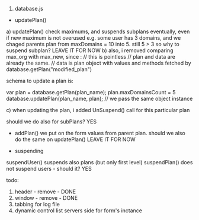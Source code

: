 
1. database.js

- updatePlan()

a)
updatePlan() check maximums, and suspends subplans eventually, even if new maximum is not overused
e.g. some user has 3 domains, and we chaged parents plan from maxDomains = 10 into 5.
still 5 > 3 so why to suspend subplan? LEAVE IT FOR NOW
b)
also, i removed comparing max_org with max_new, since :
// this is pointless
// plan and data are already the same.
// data is plan object with values and methods fetched by database.getPlan("modified_plan")

schema to update a plan is:

 var plan = database.getPlan(plan_name);
 plan.maxDomainsCount = 5
 database.updatePlan(plan_name, plan);  // we pass the same object instance

c) when updating the plan, i added UnSuspend() call for this particular plan

 should we do also for subPlans? YES


- addPlan()
we put on the form values from parent plan. should we also do the same on updatePlan()
LEAVE IT FOR NOW


- suspending

suspendUser() suspends also plans (but only first level)
suspendPlan() does not suspend users - should it? YES


todo:

1. header - remove - DONE
2. window - remove - DONE
3. tabbing for log file
4. dynamic control list servers side for form's inctance